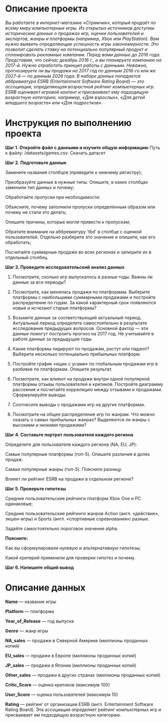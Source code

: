 # Описание проекта

*Вы работаете в интернет-магазине «Стримчик», который продаёт по всему миру компьютерные игры. Из открытых источников доступны исторические данные о продажах игр, оценки пользователей и экспертов, жанры и платформы (например, Xbox или PlayStation). Вам нужно выявить определяющие успешность игры закономерности. Это позволит сделать ставку на потенциально популярный продукт и спланировать рекламные кампании.
Перед вами данные до 2016 года. Представим, что сейчас декабрь 2016 г., и вы планируете кампанию на 2017-й. Нужно отработать принцип работы с данными. Неважно, прогнозируете ли вы продажи на 2017 год по данным 2016-го или же 2027-й — по данным 2026 года.
В наборе данных попадается аббревиатура ESRB (Entertainment Software Rating Board) — это ассоциация, определяющая возрастной рейтинг компьютерных игр. ESRB оценивает игровой контент и присваивает ему подходящую возрастную категорию, например, «Для взрослых», «Для детей младшего возраста» или «Для подростков».*

# Инструкция по выполнению проекта

**Шаг 1. Откройте файл с данными и изучите общую информацию**
Путь к файлу: /datasets/games.csv. Скачать датасет

**Шаг 2. Подготовьте данные**

Замените названия столбцов (приведите к нижнему регистру);

Преобразуйте данные в нужные типы. Опишите, в каких столбцах заменили тип данных и почему;

Обработайте пропуски при необходимости:

Объясните, почему заполнили пропуски определённым образом или почему не стали это делать;

Опишите причины, которые могли привести к пропускам;

Обратите внимание на аббревиатуру 'tbd' в столбце с оценкой пользователей. Отдельно разберите это значение и опишите, как его обработать;

Посчитайте суммарные продажи во всех регионах и запишите их в отдельный столбец.

**Шаг 3. Проведите исследовательский анализ данных**

1. Посмотрите, сколько игр выпускалось в разные годы. Важны ли данные за все периоды?

2. Посмотрите, как менялись продажи по платформам. Выберите платформы с наибольшими суммарными продажами и постройте распределение по годам. За какой характерный срок появляются новые и исчезают старые платформы?

3. Возьмите данные за соответствующий актуальный период. Актуальный период определите самостоятельно в результате исследования предыдущих вопросов. Основной фактор — эти данные помогут построить прогноз на 2017 год.
Не учитывайте в работе данные за предыдущие годы.

4. Какие платформы лидируют по продажам, растут или падают? Выберите несколько потенциально прибыльных платформ.

5. Постройте график «ящик с усами» по глобальным продажам игр в разбивке по платформам. Опишите результат.

6. Посмотрите, как влияют на продажи внутри одной популярной платформы отзывы пользователей и критиков. Постройте диаграмму рассеяния и посчитайте корреляцию между отзывами и продажами. Сформулируйте выводы.

7. Соотнесите выводы с продажами игр на других платформах.

8. Посмотрите на общее распределение игр по жанрам. Что можно сказать о самых прибыльных жанрах? Выделяются ли жанры с высокими и низкими продажами?

**Шаг 4. Составьте портрет пользователя каждого региона**

Определите для пользователя каждого региона (NA, EU, JP):

Самые популярные платформы (топ-5). Опишите различия в долях продаж.

Самые популярные жанры (топ-5). Поясните разницу.

Влияет ли рейтинг ESRB на продажи в отдельном регионе?

**Шаг 5. Проверьте гипотезы**

Средние пользовательские рейтинги платформ Xbox One и PC одинаковые;

Средние пользовательские рейтинги жанров Action (англ. «действие», экшен-игры) и Sports (англ. «спортивные соревнования») разные.

Задайте самостоятельно пороговое значение alpha.

**Поясните:**

Как вы сформулировали нулевую и альтернативную гипотезы;

Какой критерий применили для проверки гипотез и почему.

**Шаг 6. Напишите общий вывод**

# Описание данных

**Name** — название игры

**Platform** — платформа

**Year_of_Release** — год выпуска

**Genre** — жанр игры

**NA_sales** — продажи в Северной Америке (миллионы проданных копий)

**EU_sales** — продажи в Европе (миллионы проданных копий)

**JP_sales** — продажи в Японии (миллионы проданных копий)

**Other_sales** — продажи в других странах (миллионы проданных копий)

**Critic_Score** — оценка критиков (максимум 100)

**User_Score** — оценка пользователей (максимум 10)

**Rating** — рейтинг от организации ESRB (англ. Entertainment Software Rating Board). Эта ассоциация определяет рейтинг компьютерных игр и присваивает им подходящую возрастную категорию.
